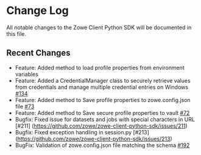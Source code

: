 # Change Log

All notable changes to the Zowe Client Python SDK will be documented in this file.

## Recent Changes

- Feature: Added method to load profile properties from environment variables
- Feature: Added a CredentialManager class to securely retrieve values from credentials and manage multiple credential entries on Windows [#134](https://github.com/zowe/zowe-client-python-sdk/issues/134)
- Feature: Added method to Save profile properties to zowe.config.json file [#73](https://github.com/zowe/zowe-client-python-sdk/issues/73)
- Feature: Added method to Save secure profile properties to vault [#72](https://github.com/zowe/zowe-client-python-sdk/issues/72)
- Bugfix: Fixed issue for datasets and jobs with special characters in URL [#211] (https://github.com/zowe/zowe-client-python-sdk/issues/211)
- Bugfix: Fixed exception handling in session.py [#213] (https://github.com/zowe/zowe-client-python-sdk/issues/213)
- BugFix: Validation of zowe.config.json file matching the schema [#192](https://github.com/zowe/zowe-client-python-sdk/issues/192)
